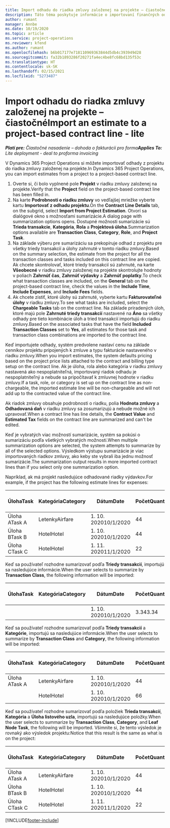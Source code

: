```yaml
---
title: Import odhadu do riadka zmluvy založenej na projekte – čiastočné
description: Táto téma poskytuje informácie o importovaní finančných odhadov z projektu do riadka zmluvy.
author: rumant
manager: Annbe
ms.date: 10/19/2020
ms.topic: article
ms.service: project-operations
ms.reviewer: kfend
ms.author: rumant
ms.openlocfilehash: b6b017177e718110969363844d5db4c393949d28
ms.sourcegitcommit: fa32b1893286f20271fa4ec4be8fc68bd135f53c
ms.translationtype: HT
ms.contentlocale: sk-SK
ms.lasthandoff: 02/15/2021
ms.locfileid: "5273487"
---
```

# <a name="import-an-estimate-to-a-project-based-contract-line---lite"></a><span data-ttu-id="d15b5-103">Import odhadu do riadka zmluvy založenej na projekte – čiastočné</span><span class="sxs-lookup"><span data-stu-id="d15b5-103">Import an estimate to a project-based contract line - lite</span></span>

<span data-ttu-id="d15b5-104">_**Platí pre:** Čiastočné nasadenie – dohoda o fakturácii pro forma_</span><span class="sxs-lookup"><span data-stu-id="d15b5-104">_**Applies To:** Lite deployment - deal to proforma invoicing_</span></span>

<span data-ttu-id="d15b5-105">V Dynamics 365 Project Operations si môžete importovať odhady z projektu do riadka zmluvy založenej na projekte.</span><span class="sxs-lookup"><span data-stu-id="d15b5-105">In Dynamics 365 Project Operations, you can import estimates from a project to a project-based contract line.</span></span>

1. <span data-ttu-id="d15b5-106">Overte si, či bolo vyplnené pole **Projekt** v riadku zmluvy založenej na projekte.</span><span class="sxs-lookup"><span data-stu-id="d15b5-106">Verify that the **Project** field on the project-based contract line has been filled in.</span></span>
2. <span data-ttu-id="d15b5-107">Na karte **Podrobnosti o riadku zmluvy** vo vedľajšej mriežke vyberte kartu **Importovať z odhadu projektu**.</span><span class="sxs-lookup"><span data-stu-id="d15b5-107">On the **Contract Line Details** tab, on the subgrid, select **Import from Project Estimation**.</span></span> <span data-ttu-id="d15b5-108">Otvorí sa dialógové okno s možnosťami sumarizácie.</span><span class="sxs-lookup"><span data-stu-id="d15b5-108">A dialog page with summarization options opens.</span></span> <span data-ttu-id="d15b5-109">Dostupné možnosti sumarizácie sú **Trieda transakcie**, **Kategória**, **Rola** a **Projektová úloha**.</span><span class="sxs-lookup"><span data-stu-id="d15b5-109">Summarization options available are **Transaction Class**, **Category**, **Role**, and **Project Task**.</span></span>
3. <span data-ttu-id="d15b5-110">Na základe výberu pre sumarizáciu sa prekopíruje odhad z projektu pre všetky triedy transakcií a úlohy zahrnuté v tomto riadku zmluvy.</span><span class="sxs-lookup"><span data-stu-id="d15b5-110">Based on the summary selection, the estimate from the project for all the transaction classes and tasks included on this contract line are copied.</span></span> <span data-ttu-id="d15b5-111">Ak chcete skontrolovať, ktoré triedy transakcií sú zahrnuté, na karte **Všeobecné** v riadku zmluvy založenej na projekte skontrolujte hodnoty v poliach **Zahrnúť čas**, **Zahrnúť výdavky** a **Zahrnúť poplatky**.</span><span class="sxs-lookup"><span data-stu-id="d15b5-111">To check what transaction classes are included, on the **General** tab on the project-based contract line, check the values in the **Include Time**, **Include Expenses**, and **Include Fees** fields.</span></span> 
4. <span data-ttu-id="d15b5-112">Ak chcete zistiť, ktoré úlohy sú zahrnuté, vyberte kartu **Fakturovateľné úlohy** v riadku zmluvy.</span><span class="sxs-lookup"><span data-stu-id="d15b5-112">To see what tasks are included, select the **Chargeable Tasks** tab on the contract line.</span></span> <span data-ttu-id="d15b5-113">Na základe priradených úloh, ktoré majú pole **Zahrnuté triedy transakcií** nastavené na **Áno** sa všetky odhady pre tieto kombinácie úloh a tried transakcií importujú do riadku zmluvy.</span><span class="sxs-lookup"><span data-stu-id="d15b5-113">Based on the associated tasks that have the field **Included Transaction Classes** set to **Yes**, all estimates for those task and transaction class combinations are imported to the contract line.</span></span>

<span data-ttu-id="d15b5-114">Keď importujete odhady, systém predvolene nastaví cenu na základe cenníkov projektu pripojených k zmluve a typu fakturácie nastaveného v riadku zmluvy.</span><span class="sxs-lookup"><span data-stu-id="d15b5-114">When you import estimates, the system defaults pricing based on the project price lists attached to the contract and billing type setup on the contract line.</span></span> <span data-ttu-id="d15b5-115">Ak je úloha, rola alebo kategória v riadku zmluvy nastavená ako nespoplatniteľná, importovaný riadok odhadu je nespoplatniteľný a nebude sa pripočítavať k zmluvnej hodnote v riadku zmluvy.</span><span class="sxs-lookup"><span data-stu-id="d15b5-115">If a task, role, or category is set up on the contract line as non-chargeable, the imported estimate line will be non-chargeable and will not add up to the contracted value of the contract line.</span></span>

<span data-ttu-id="d15b5-116">Ak riadok zmluvy obsahuje podrobnosti o riadku, polia **Hodnota zmluvy** a **Odhadovaná daň** v riadku zmluvy sa zosumarizujú a nebude možné ich upravovať.</span><span class="sxs-lookup"><span data-stu-id="d15b5-116">When a contract line has line details, the **Contract Value** and **Estimated Tax** fields on the contract line are summarized and can't be edited.</span></span>

<span data-ttu-id="d15b5-117">Keď je vybratých viac možností sumarizácie, systém sa pokúsi o sumarizáciu podľa všetkých vybratých možností.</span><span class="sxs-lookup"><span data-stu-id="d15b5-117">When multiple summarization options are selected, the system attempts to summarize by all of the selected options.</span></span> <span data-ttu-id="d15b5-118">Výsledkom výstupu sumarizácie je viac importovaných riadkov zmluvy, ako keby ste vybrali iba jednu možnosť sumarizácie.</span><span class="sxs-lookup"><span data-stu-id="d15b5-118">The summarization output results in more imported contract lines than if you select only one summarization option.</span></span>

<span data-ttu-id="d15b5-119">Napríklad, ak má projekt nasledujúce odhadované riadky výdavkov.</span><span class="sxs-lookup"><span data-stu-id="d15b5-119">For example, if the project has the following estimate lines for expenses:</span></span>

| <span data-ttu-id="d15b5-120">Úloha</span><span class="sxs-lookup"><span data-stu-id="d15b5-120">Task</span></span> | <span data-ttu-id="d15b5-121">Kategória</span><span class="sxs-lookup"><span data-stu-id="d15b5-121">Category</span></span> | <span data-ttu-id="d15b5-122">Dátum</span><span class="sxs-lookup"><span data-stu-id="d15b5-122">Date</span></span> | <span data-ttu-id="d15b5-123">Počet</span><span class="sxs-lookup"><span data-stu-id="d15b5-123">Quantity</span></span> | <span data-ttu-id="d15b5-124">Jednotková cena</span><span class="sxs-lookup"><span data-stu-id="d15b5-124">Unit price</span></span> | <span data-ttu-id="d15b5-125">Množstvo</span><span class="sxs-lookup"><span data-stu-id="d15b5-125">Amount</span></span> |
| --- | --- | --- | --- | --- | --- |
| <span data-ttu-id="d15b5-126">Úloha A</span><span class="sxs-lookup"><span data-stu-id="d15b5-126">Task A</span></span> | <span data-ttu-id="d15b5-127">Letenky</span><span class="sxs-lookup"><span data-stu-id="d15b5-127">Airfare</span></span> | <span data-ttu-id="d15b5-128">1. 10. 2020</span><span class="sxs-lookup"><span data-stu-id="d15b5-128">10/1/2020</span></span> | <span data-ttu-id="d15b5-129">4</span><span class="sxs-lookup"><span data-stu-id="d15b5-129">4</span></span> | <span data-ttu-id="d15b5-130">400</span><span class="sxs-lookup"><span data-stu-id="d15b5-130">400</span></span> | <span data-ttu-id="d15b5-131">1600</span><span class="sxs-lookup"><span data-stu-id="d15b5-131">1600</span></span> |
| <span data-ttu-id="d15b5-132">Úloha B</span><span class="sxs-lookup"><span data-stu-id="d15b5-132">Task B</span></span> | <span data-ttu-id="d15b5-133">Hotel</span><span class="sxs-lookup"><span data-stu-id="d15b5-133">Hotel</span></span> | <span data-ttu-id="d15b5-134">1. 10. 2020</span><span class="sxs-lookup"><span data-stu-id="d15b5-134">10/1/2020</span></span> | <span data-ttu-id="d15b5-135">4</span><span class="sxs-lookup"><span data-stu-id="d15b5-135">4</span></span> | <span data-ttu-id="d15b5-136">200</span><span class="sxs-lookup"><span data-stu-id="d15b5-136">200</span></span> | <span data-ttu-id="d15b5-137">800</span><span class="sxs-lookup"><span data-stu-id="d15b5-137">800</span></span> |
| <span data-ttu-id="d15b5-138">Úloha C</span><span class="sxs-lookup"><span data-stu-id="d15b5-138">Task C</span></span> | <span data-ttu-id="d15b5-139">Hotel</span><span class="sxs-lookup"><span data-stu-id="d15b5-139">Hotel</span></span> | <span data-ttu-id="d15b5-140">1. 11. 2020</span><span class="sxs-lookup"><span data-stu-id="d15b5-140">11/1/2020</span></span> | <span data-ttu-id="d15b5-141">2</span><span class="sxs-lookup"><span data-stu-id="d15b5-141">2</span></span> | <span data-ttu-id="d15b5-142">200</span><span class="sxs-lookup"><span data-stu-id="d15b5-142">200</span></span> | <span data-ttu-id="d15b5-143">400</span><span class="sxs-lookup"><span data-stu-id="d15b5-143">400</span></span> |

<span data-ttu-id="d15b5-144">Keď sa používateľ rozhodne sumarizovať podľa **Triedy transakcií**, importujú sa nasledujúce informácie.</span><span class="sxs-lookup"><span data-stu-id="d15b5-144">When the user selects to summarize by **Transaction Class**, the following information will be imported:</span></span>

| <span data-ttu-id="d15b5-145">Úloha</span><span class="sxs-lookup"><span data-stu-id="d15b5-145">Task</span></span> | <span data-ttu-id="d15b5-146">Kategória</span><span class="sxs-lookup"><span data-stu-id="d15b5-146">Category</span></span> | <span data-ttu-id="d15b5-147">Dátum</span><span class="sxs-lookup"><span data-stu-id="d15b5-147">Date</span></span> | <span data-ttu-id="d15b5-148">Počet</span><span class="sxs-lookup"><span data-stu-id="d15b5-148">Quantity</span></span> | <span data-ttu-id="d15b5-149">Jednotková cena</span><span class="sxs-lookup"><span data-stu-id="d15b5-149">Unit price</span></span> | <span data-ttu-id="d15b5-150">Množstvo</span><span class="sxs-lookup"><span data-stu-id="d15b5-150">Amount</span></span> |
| --- | --- | --- | --- | --- | --- |
| &nbsp; | &nbsp; | <span data-ttu-id="d15b5-151">1. 10. 2020</span><span class="sxs-lookup"><span data-stu-id="d15b5-151">10/1/2020</span></span> | <span data-ttu-id="d15b5-152">3.34</span><span class="sxs-lookup"><span data-stu-id="d15b5-152">3.34</span></span> | <span data-ttu-id="d15b5-153">840</span><span class="sxs-lookup"><span data-stu-id="d15b5-153">840</span></span> | <span data-ttu-id="d15b5-154">2800</span><span class="sxs-lookup"><span data-stu-id="d15b5-154">2800</span></span> |

<span data-ttu-id="d15b5-155">Keď sa používateľ rozhodne sumarizovať podľa **Triedy transakcií** a **Kategórie**, importujú sa nasledujúce informácie.</span><span class="sxs-lookup"><span data-stu-id="d15b5-155">When the user selects to summarize by **Transaction Class** and **Category**, the following information will be imported:</span></span>

| <span data-ttu-id="d15b5-156">Úloha</span><span class="sxs-lookup"><span data-stu-id="d15b5-156">Task</span></span> | <span data-ttu-id="d15b5-157">Kategória</span><span class="sxs-lookup"><span data-stu-id="d15b5-157">Category</span></span> | <span data-ttu-id="d15b5-158">Dátum</span><span class="sxs-lookup"><span data-stu-id="d15b5-158">Date</span></span> | <span data-ttu-id="d15b5-159">Počet</span><span class="sxs-lookup"><span data-stu-id="d15b5-159">Quantity</span></span> | <span data-ttu-id="d15b5-160">Jednotková cena</span><span class="sxs-lookup"><span data-stu-id="d15b5-160">Unit price</span></span> | <span data-ttu-id="d15b5-161">Množstvo</span><span class="sxs-lookup"><span data-stu-id="d15b5-161">Amount</span></span> |
| --- | --- | --- | --- | --- | --- |
| <span data-ttu-id="d15b5-162">Úloha A</span><span class="sxs-lookup"><span data-stu-id="d15b5-162">Task A</span></span> | <span data-ttu-id="d15b5-163">Letenky</span><span class="sxs-lookup"><span data-stu-id="d15b5-163">Airfare</span></span> | <span data-ttu-id="d15b5-164">1. 10. 2020</span><span class="sxs-lookup"><span data-stu-id="d15b5-164">10/1/2020</span></span> | <span data-ttu-id="d15b5-165">4</span><span class="sxs-lookup"><span data-stu-id="d15b5-165">4</span></span> | <span data-ttu-id="d15b5-166">400</span><span class="sxs-lookup"><span data-stu-id="d15b5-166">400</span></span> | <span data-ttu-id="d15b5-167">1600</span><span class="sxs-lookup"><span data-stu-id="d15b5-167">1600</span></span> |
| &nbsp;| <span data-ttu-id="d15b5-168">Hotel</span><span class="sxs-lookup"><span data-stu-id="d15b5-168">Hotel</span></span> | <span data-ttu-id="d15b5-169">1. 10. 2020</span><span class="sxs-lookup"><span data-stu-id="d15b5-169">10/1/2020</span></span> | <span data-ttu-id="d15b5-170">6</span><span class="sxs-lookup"><span data-stu-id="d15b5-170">6</span></span> | <span data-ttu-id="d15b5-171">200</span><span class="sxs-lookup"><span data-stu-id="d15b5-171">200</span></span> | <span data-ttu-id="d15b5-172">1200</span><span class="sxs-lookup"><span data-stu-id="d15b5-172">1200</span></span> |

<span data-ttu-id="d15b5-173">Keď sa používateľ rozhodne sumarizovať podľa položiek **Trieda transakcií**, **Kategória** a **Úloha listového uzla**, importujú sa nasledujúce položky.</span><span class="sxs-lookup"><span data-stu-id="d15b5-173">When the user selects to summarize by **Transaction Class**, **Category**, and **Leaf Node Task**, the following will be imported.</span></span> <span data-ttu-id="d15b5-174">Všimnite si, že tento výsledok je rovnaký ako výsledok projektu:</span><span class="sxs-lookup"><span data-stu-id="d15b5-174">Notice that this result is the same as what is on the project:</span></span>

| <span data-ttu-id="d15b5-175">Úloha</span><span class="sxs-lookup"><span data-stu-id="d15b5-175">Task</span></span> | <span data-ttu-id="d15b5-176">Kategória</span><span class="sxs-lookup"><span data-stu-id="d15b5-176">Category</span></span> | <span data-ttu-id="d15b5-177">Dátum</span><span class="sxs-lookup"><span data-stu-id="d15b5-177">Date</span></span> | <span data-ttu-id="d15b5-178">Počet</span><span class="sxs-lookup"><span data-stu-id="d15b5-178">Quantity</span></span> | <span data-ttu-id="d15b5-179">Jednotková cena</span><span class="sxs-lookup"><span data-stu-id="d15b5-179">Unit price</span></span> | <span data-ttu-id="d15b5-180">Množstvo</span><span class="sxs-lookup"><span data-stu-id="d15b5-180">Amount</span></span> |
| --- | --- | --- | --- | --- | --- |
| <span data-ttu-id="d15b5-181">Úloha A</span><span class="sxs-lookup"><span data-stu-id="d15b5-181">Task A</span></span> | <span data-ttu-id="d15b5-182">Letenky</span><span class="sxs-lookup"><span data-stu-id="d15b5-182">Airfare</span></span> | <span data-ttu-id="d15b5-183">1. 10. 2020</span><span class="sxs-lookup"><span data-stu-id="d15b5-183">10/1/2020</span></span> | <span data-ttu-id="d15b5-184">4</span><span class="sxs-lookup"><span data-stu-id="d15b5-184">4</span></span> | <span data-ttu-id="d15b5-185">400</span><span class="sxs-lookup"><span data-stu-id="d15b5-185">400</span></span> | <span data-ttu-id="d15b5-186">1600</span><span class="sxs-lookup"><span data-stu-id="d15b5-186">1600</span></span> |
| <span data-ttu-id="d15b5-187">Úloha B</span><span class="sxs-lookup"><span data-stu-id="d15b5-187">Task B</span></span> | <span data-ttu-id="d15b5-188">Hotel</span><span class="sxs-lookup"><span data-stu-id="d15b5-188">Hotel</span></span> | <span data-ttu-id="d15b5-189">1. 10. 2020</span><span class="sxs-lookup"><span data-stu-id="d15b5-189">10/1/2020</span></span> | <span data-ttu-id="d15b5-190">4</span><span class="sxs-lookup"><span data-stu-id="d15b5-190">4</span></span> | <span data-ttu-id="d15b5-191">200</span><span class="sxs-lookup"><span data-stu-id="d15b5-191">200</span></span> | <span data-ttu-id="d15b5-192">800</span><span class="sxs-lookup"><span data-stu-id="d15b5-192">800</span></span> |
| <span data-ttu-id="d15b5-193">Úloha C</span><span class="sxs-lookup"><span data-stu-id="d15b5-193">Task C</span></span> | <span data-ttu-id="d15b5-194">Hotel</span><span class="sxs-lookup"><span data-stu-id="d15b5-194">Hotel</span></span> | <span data-ttu-id="d15b5-195">1. 11. 2020</span><span class="sxs-lookup"><span data-stu-id="d15b5-195">11/1/2020</span></span> | <span data-ttu-id="d15b5-196">2</span><span class="sxs-lookup"><span data-stu-id="d15b5-196">2</span></span> | <span data-ttu-id="d15b5-197">200</span><span class="sxs-lookup"><span data-stu-id="d15b5-197">200</span></span> | <span data-ttu-id="d15b5-198">400</span><span class="sxs-lookup"><span data-stu-id="d15b5-198">400</span></span> |


[!INCLUDE[footer-include](../../includes/footer-banner.md)]